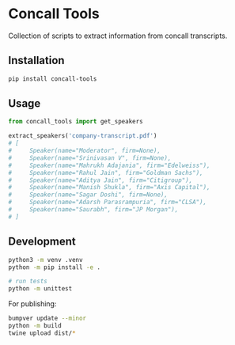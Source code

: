 # Concall Tools

Collection of scripts to extract information from concall transcripts.

## Installation

```bash
pip install concall-tools
```

## Usage

```python
from concall_tools import get_speakers

extract_speakers('company-transcript.pdf')
# [
#     Speaker(name="Moderator", firm=None),
#     Speaker(name="Srinivasan V", firm=None),
#     Speaker(name="Mahrukh Adajania", firm="Edelweiss"),
#     Speaker(name="Rahul Jain", firm="Goldman Sachs"),
#     Speaker(name="Aditya Jain", firm="Citigroup"),
#     Speaker(name="Manish Shukla", firm="Axis Capital"),
#     Speaker(name="Sagar Doshi", firm=None),
#     Speaker(name="Adarsh Parasrampuria", firm="CLSA"),
#     Speaker(name="Saurabh", firm="JP Morgan"),
# ]
```

## Development

```bash
python3 -m venv .venv
python -m pip install -e .

# run tests
python -m unittest
```

For publishing:

```bash
bumpver update --minor
python -m build
twine upload dist/*
```
